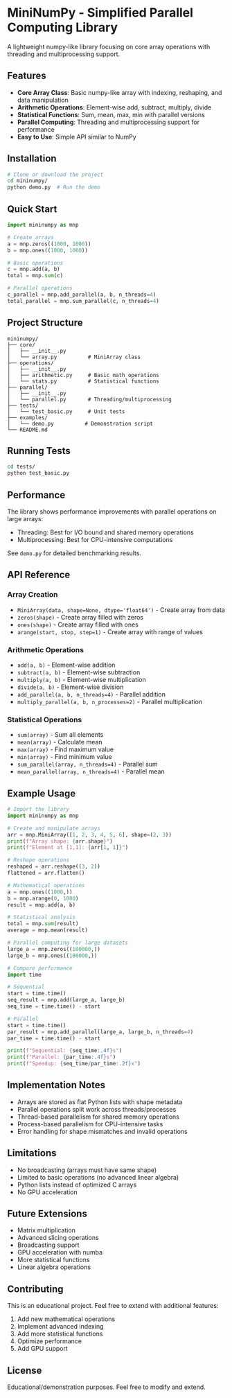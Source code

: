 # MiniNumPy - Simplified Parallel Computing Library

A lightweight numpy-like library focusing on core array operations with threading and multiprocessing support.

## Features

- **Core Array Class**: Basic numpy-like array with indexing, reshaping, and data manipulation
- **Arithmetic Operations**: Element-wise add, subtract, multiply, divide
- **Statistical Functions**: Sum, mean, max, min with parallel versions
- **Parallel Computing**: Threading and multiprocessing support for performance
- **Easy to Use**: Simple API similar to NumPy

## Installation

```bash
# Clone or download the project
cd mininumpy/
python demo.py  # Run the demo
```

## Quick Start

```python
import mininumpy as mnp

# Create arrays
a = mnp.zeros((1000, 1000))
b = mnp.ones((1000, 1000))

# Basic operations
c = mnp.add(a, b)
total = mnp.sum(c)

# Parallel operations
c_parallel = mnp.add_parallel(a, b, n_threads=4)
total_parallel = mnp.sum_parallel(c, n_threads=4)
```

## Project Structure

```
mininumpy/
├── core/
│   ├── __init__.py
│   └── array.py          # MiniArray class
├── operations/
│   ├── __init__.py
│   ├── arithmetic.py     # Basic math operations
│   └── stats.py          # Statistical functions
├── parallel/
│   ├── __init__.py
│   └── parallel.py       # Threading/multiprocessing
├── tests/
│   └── test_basic.py     # Unit tests
├── examples/
│   └── demo.py          # Demonstration script
└── README.md
```

## Running Tests

```bash
cd tests/
python test_basic.py
```

## Performance

The library shows performance improvements with parallel operations on large arrays:

- Threading: Best for I/O bound and shared memory operations
- Multiprocessing: Best for CPU-intensive computations

See `demo.py` for detailed benchmarking results.

## API Reference

### Array Creation
- `MiniArray(data, shape=None, dtype='float64')` - Create array from data
- `zeros(shape)` - Create array filled with zeros
- `ones(shape)` - Create array filled with ones  
- `arange(start, stop, step=1)` - Create array with range of values

### Arithmetic Operations
- `add(a, b)` - Element-wise addition
- `subtract(a, b)` - Element-wise subtraction
- `multiply(a, b)` - Element-wise multiplication
- `divide(a, b)` - Element-wise division
- `add_parallel(a, b, n_threads=4)` - Parallel addition
- `multiply_parallel(a, b, n_processes=2)` - Parallel multiplication

### Statistical Operations
- `sum(array)` - Sum all elements
- `mean(array)` - Calculate mean
- `max(array)` - Find maximum value
- `min(array)` - Find minimum value
- `sum_parallel(array, n_threads=4)` - Parallel sum
- `mean_parallel(array, n_threads=4)` - Parallel mean

## Example Usage

```python
# Import the library
import mininumpy as mnp

# Create and manipulate arrays
arr = mnp.MiniArray([1, 2, 3, 4, 5, 6], shape=(2, 3))
print(f"Array shape: {arr.shape}")
print(f"Element at [1,1]: {arr[1, 1]}")

# Reshape operations
reshaped = arr.reshape((3, 2))
flattened = arr.flatten()

# Mathematical operations
a = mnp.ones((1000,))
b = mnp.arange(0, 1000)
result = mnp.add(a, b)

# Statistical analysis
total = mnp.sum(result)
average = mnp.mean(result)

# Parallel computing for large datasets
large_a = mnp.zeros((100000,))
large_b = mnp.ones((100000,))

# Compare performance
import time

# Sequential
start = time.time()
seq_result = mnp.add(large_a, large_b)
seq_time = time.time() - start

# Parallel
start = time.time()
par_result = mnp.add_parallel(large_a, large_b, n_threads=4)
par_time = time.time() - start

print(f"Sequential: {seq_time:.4f}s")
print(f"Parallel: {par_time:.4f}s") 
print(f"Speedup: {seq_time/par_time:.2f}x")
```

## Implementation Notes

- Arrays are stored as flat Python lists with shape metadata
- Parallel operations split work across threads/processes
- Thread-based parallelism for shared memory operations
- Process-based parallelism for CPU-intensive tasks
- Error handling for shape mismatches and invalid operations

## Limitations

- No broadcasting (arrays must have same shape)
- Limited to basic operations (no advanced linear algebra)
- Python lists instead of optimized C arrays
- No GPU acceleration

## Future Extensions

- Matrix multiplication
- Advanced slicing operations
- Broadcasting support
- GPU acceleration with numba
- More statistical functions
- Linear algebra operations

## Contributing

This is an educational project. Feel free to extend with additional features:

1. Add new mathematical operations
2. Implement advanced indexing
3. Add more statistical functions
4. Optimize performance
5. Add GPU support

## License

Educational/demonstration purposes. Feel free to modify and extend.